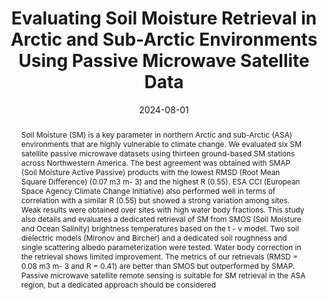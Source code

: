 ---
title: "Evaluating Soil Moisture Retrieval in Arctic and Sub-Arctic Environments Using Passive Microwave Satellite Data"
date: 2024-08-01
authors: "**Ortet, J.**, Mialon, A., Kerr, Y., Royer, A., Berg, A., Boike, J., Humphreys, E. and Gibon, F."
publication_types: "2"
abstract: "Soil Moisture (SM) is a key parameter in northern Arctic and sub-Arctic (ASA) environments that are highly vulnerable to climate change. We evaluated six SM satellite passive microwave datasets using thirteen ground-based SM stations across Northwestern America. The best agreement was obtained with SMAP (Soil Moisture Active Passive) products with the lowest RMSD (Root Mean Square Difference) (0.07 m3 m- 3) and the highest R (0.55). ESA CCI (European Space Agency Climate Change Initiative) also performed well in terms of correlation with a similar R (0.55) but showed a strong variation among sites. Weak results were obtained over sites with high water body fractions. This study also details and evaluates a dedicated retrieval of SM from SMOS (Soil Moisture and Ocean Salinity) brightness temperatures based on the t - v model. Two soil dielectric models (Mironov and Bircher) and a dedicated soil roughness and single scattering albedo parameterization were tested. Water body correction in the retrieval shows limited improvement. The metrics of our retrievals (RMSD = 0.08 m3 m- 3 and R = 0.41) are better than SMOS but outperformed by SMAP. Passive microwave satellite remote sensing is suitable for SM retrieval in the ASA region, but a dedicated approach should be considered"
publication: "International Journal of Digital Earth"
info: ", 17, 2385079"
doi: "https://doi.org/10.1080/17538947.2024.2385079"
note: ""
---